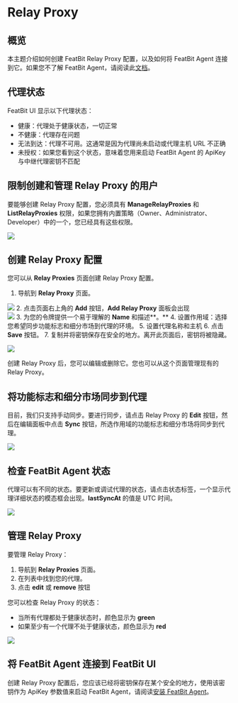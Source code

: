 # Relay Proxy

## 概览

本主题介绍如何创建 FeatBit Relay Proxy 配置，以及如何将 FeatBit Agent 连接到它。如果您不了解 FeatBit Agent，请阅读此[文档](featbit-agent.md)。

## 代理状态

FeatBit UI 显示以下代理状态：

* 健康：代理处于健康状态，一切正常
* 不健康：代理存在问题
* 无法到达：代理不可用。这通常是因为代理尚未启动或代理主机 URL 不正确
* 未授权：如果您看到这个状态，意味着您用来启动 FeatBit Agent 的 ApiKey 与中继代理密钥不匹配

## 限制创建和管理 Relay Proxy 的用户

要能够创建 Relay Proxy 配置，您必须具有 **ManageRelayProxies** 和 **ListRelayProxies** 权限，如果您拥有内置策略（Owner、Administrator、Developer）中的一个，您已经具有这些权限。

![](../relay-proxy/assets/relay-proxy/001.webp)

## 创建 Relay Proxy 配置

您可以从 **Relay Proxies** 页面创建 Relay Proxy 配置。

1. 导航到 **Relay Proxy** 页面。

![](../relay-proxy/assets/relay-proxy/002.png)
2. 点击页面右上角的 **Add** 按钮，**Add Relay Proxy** 面板会出现\
![](../relay-proxy/assets/relay-proxy/003.png)
3. 为您的令牌提供一个易于理解的 **Name** 和描述**。**
4. 设置作用域：选择您希望同步功能标志和细分市场到代理的环境。
5. 设置代理名称和主机
6. 点击 **Save** 按钮。
7. 复制并将密钥保存在安全的地方。离开此页面后，密钥将被隐藏。

![](../relay-proxy/assets/relay-proxy/004.png)

创建 Relay Proxy 后，您可以编辑或删除它。您也可以从这个页面管理现有的 Relay Proxy。

## 将功能标志和细分市场同步到代理

目前，我们只支持手动同步。要进行同步，请点击 Relay Proxy 的 **Edit** 按钮，然后在编辑面板中点击 **Sync** 按钮，所选作用域的功能标志和细分市场将同步到代理。

![](../relay-proxy/assets/relay-proxy/005.png)

## 检查 FeatBit Agent 状态

代理可以有不同的状态。要更新或调试代理的状态，请点击状态标签，一个显示代理详细状态的模态框会出现。**lastSyncAt** 的值是 UTC 时间。

![](../relay-proxy/assets/relay-proxy/006.png)

## 管理 Relay Proxy

要管理 Relay Proxy：

1. 导航到 **Relay Proxies** 页面。
2. 在列表中找到您的代理。
3. 点击 **edit** 或 **remove** 按钮

您可以检查 Relay Proxy 的状态：

* 当所有代理都处于健康状态时，颜色显示为 **green**
* 如果至少有一个代理不处于健康状态，颜色显示为 **red**

![](../relay-proxy/assets/relay-proxy/007.png)

## 将 FeatBit Agent 连接到 FeatBit UI

创建 Relay Proxy 配置后，您应该已经将密钥保存在某个安全的地方，使用该密钥作为 ApiKey 参数值来启动 FeatBit Agent，请阅读[安装 FeatBit Agent](https://github.com/featbit/featbit-agent#installation)。
